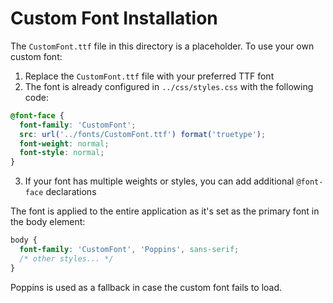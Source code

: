 # Custom Font Installation

The `CustomFont.ttf` file in this directory is a placeholder. To use your own custom font:

1. Replace the `CustomFont.ttf` file with your preferred TTF font
2. The font is already configured in `../css/styles.css` with the following code:

```css
@font-face {
  font-family: 'CustomFont';
  src: url('../fonts/CustomFont.ttf') format('truetype');
  font-weight: normal;
  font-style: normal;
}
```

3. If your font has multiple weights or styles, you can add additional `@font-face` declarations

The font is applied to the entire application as it's set as the primary font in the body element:

```css
body {
  font-family: 'CustomFont', 'Poppins', sans-serif;
  /* other styles... */
}
```

Poppins is used as a fallback in case the custom font fails to load.